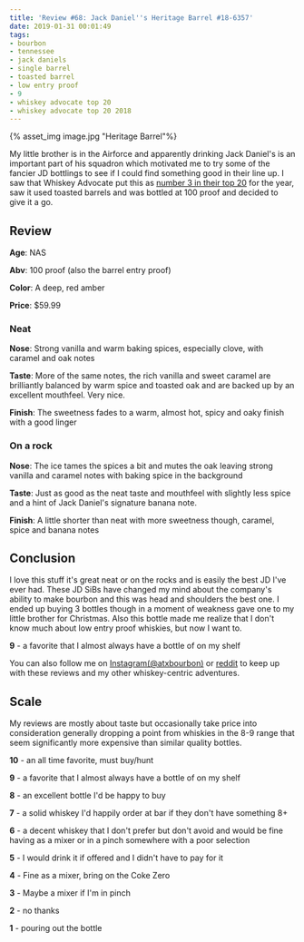 ```yaml
---
title: 'Review #68: Jack Daniel''s Heritage Barrel #18-6357'
date: 2019-01-31 00:01:49
tags:
- bourbon
- tennessee
- jack daniels
- single barrel
- toasted barrel
- low entry proof
- 9 
- whiskey advocate top 20 
- whiskey advocate top 20 2018
---
```


{% asset_img image.jpg "Heritage Barrel"%}

My little brother is in the Airforce and apparently drinking Jack Daniel's is an important part of his squadron which motivated me to try some of the fancier JD bottlings to see if I could find something good in their line up. I saw that Whiskey Advocate put this as [number 3 in their top 20](http://whiskyadvocate.com/top20/2018/3-jack-daniels-single-barrel-heritage-barrel/) for the year, saw it used toasted barrels and was bottled at 100 proof and decided to give it a go.

## Review
**Age**: NAS

**Abv**: 100 proof (also the barrel entry proof)

**Color**: A deep, red amber

**Price**: $59.99

### Neat
**Nose**: Strong vanilla and warm baking spices, especially clove, with caramel and oak notes

**Taste**: More of the same notes, the rich vanilla and sweet caramel are brilliantly balanced by warm spice and toasted oak and are backed up by an excellent mouthfeel. Very nice.

**Finish**: The sweetness fades to a warm, almost hot, spicy and oaky finish with a good linger

### On a rock
**Nose**: The ice tames the spices a bit and mutes the oak leaving strong vanilla and caramel notes with baking spice in the background

**Taste**: Just as good as the neat taste and mouthfeel with slightly less spice and a hint of Jack Daniel's signature banana note.

**Finish**: A little shorter than neat with more sweetness though, caramel, spice and banana notes

## Conclusion
I love this stuff it's great neat or on the rocks and is easily the best JD I've ever had. These JD SiBs have changed my mind about the company's ability to make bourbon and this was head and shoulders the best one. I ended up buying 3 bottles though in a moment of weakness gave one to my little brother for Christmas. Also this bottle made me realize that I don't know much about low entry proof whiskies, but now I want to. 

**9** - a favorite that I almost always have a bottle of on my shelf

You can also follow me on [Instagram(@atxbourbon)](https://www.instagram.com/atxbourbon/) or [reddit](https://www.reddit.com/r/scottmotorraddrinks/) to keep up with these reviews and my other whiskey-centric adventures.

## Scale
My reviews are mostly about taste but occasionally take price into consideration generally dropping a point from whiskies in the 8-9 range that seem significantly more expensive than similar quality bottles.

**10** - an all time favorite, must buy/hunt

**9** - a favorite that I almost always have a bottle of on my shelf

**8** - an excellent bottle I'd be happy to buy

**7** - a solid whiskey I'd happily order at bar if they don't have something 8+

**6** - a decent whiskey that I don't prefer but don't avoid and would be fine having as a mixer or in a pinch somewhere with a poor selection

**5** - I would drink it if offered and I didn't have to pay for it

**4** - Fine as a mixer, bring on the Coke Zero

**3** - Maybe a mixer if I'm in  pinch

**2** - no thanks

**1** - pouring out the bottle  